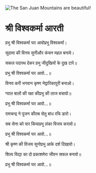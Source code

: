 ![The San Juan Mountains are beautiful!](lib/assets/images/artis/img.png "San Juan Mountains")

#   श्री विश्वकर्मा आरती 

प्रभु श्री विश्वकर्मा घर आवोप्रभु विश्वकर्मा।

सुदामा की विनय सुनीऔर कंचन महल बनाये।

सकल पदारथ देकर प्रभु जीदुखियों के दुख टारे॥

प्रभु श्री विश्वकर्मा घर आवो...॥

विनय करी भगवान कृष्ण नेद्वारिकापुरी बनाओ।

ग्वाल बालों की रक्षा कीप्रभु की लाज बचायो॥

प्रभु श्री विश्वकर्मा घर आवो...॥

रामचन्द्र ने पूजन कीतब सेतु बांध रचि डारो।

सब सेना को पार कियाप्रभु लंका विजय करावो॥

प्रभु श्री विश्वकर्मा घर आवो...॥

श्री कृष्ण की विजय सुनोप्रभु आके दर्श दिखावो।

शिल्प विद्या का दो प्रकाशमेरा जीवन सफल बनावो॥

प्रभु श्री विश्वकर्मा घर आवो...॥
